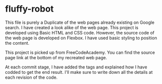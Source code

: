 # fluffy-robot


This file is purely a Duplicate of the web pages already existing on Google search. I have created a look alike of the web page. This project is developed using Basic HTML and CSS code. However, the source code of the web page is developed on Flexbox. I have used basic styling to position the content.

This project is picked up from FreeCodeAcademy. You can find the source page link at the bottom of my recreated web page.

At each commit stage, I have added the tags and explained how I have codded to get the end result. I'll make sure to write down all the details at each revision of the code.
